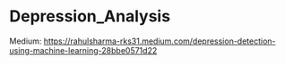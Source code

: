 # Depression_Analysis
Medium: https://rahulsharma-rks31.medium.com/depression-detection-using-machine-learning-28bbe0571d22
